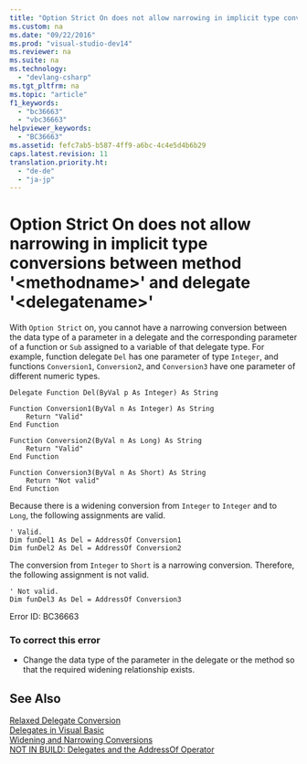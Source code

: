```yaml
---
title: "Option Strict On does not allow narrowing in implicit type conversions between method &#39;&lt;methodname&gt;&#39; and delegate &#39;&lt;delegatename&gt;&#39;"
ms.custom: na
ms.date: "09/22/2016"
ms.prod: "visual-studio-dev14"
ms.reviewer: na
ms.suite: na
ms.technology: 
  - "devlang-csharp"
ms.tgt_pltfrm: na
ms.topic: "article"
f1_keywords: 
  - "bc36663"
  - "vbc36663"
helpviewer_keywords: 
  - "BC36663"
ms.assetid: fefc7ab5-b587-4ff9-a6bc-4c4e5d4b6b29
caps.latest.revision: 11
translation.priority.ht: 
  - "de-de"
  - "ja-jp"
---
```

# Option Strict On does not allow narrowing in implicit type conversions between method &#39;&lt;methodname&gt;&#39; and delegate &#39;&lt;delegatename&gt;&#39;
With `Option Strict` on, you cannot have a narrowing conversion between the data type of a parameter in a delegate and the corresponding parameter of a function or `Sub` assigned to a variable of that delegate type. For example, function delegate `Del` has one parameter of type `Integer`, and functions `Conversion1`, `Conversion2`, and `Conversion3` have one parameter of different numeric types.  
  
```vb#  
Delegate Function Del(ByVal p As Integer) As String  
  
Function Conversion1(ByVal n As Integer) As String  
    Return "Valid"  
End Function  
  
Function Conversion2(ByVal n As Long) As String  
    Return "Valid"  
End Function  
  
Function Conversion3(ByVal n As Short) As String  
    Return "Not valid"  
End Function  
```  
  
 Because there is a widening conversion from `Integer` to `Integer` and to `Long`, the following assignments are valid.  
  
```vb#  
' Valid.  
Dim funDel1 As Del = AddressOf Conversion1  
Dim funDel2 As Del = AddressOf Conversion2  
```  
  
 The conversion from `Integer` to `Short` is a narrowing conversion. Therefore, the following assignment is not valid.  
  
```vb#  
' Not valid.  
Dim funDel3 As Del = AddressOf Conversion3  
```  
  
 Error ID: BC36663  
  
### To correct this error  
  
-   Change the data type of the parameter in the delegate or the method so that the required widening relationship exists.  
  
## See Also  
 [Relaxed Delegate Conversion](../vs140/relaxed-delegate-conversion--visual-basic-.md)   
 [Delegates in Visual Basic](../vs140/delegates--visual-basic-.md)   
 [Widening and Narrowing Conversions](../vs140/widening-and-narrowing-conversions--visual-basic-.md)   
 [NOT IN BUILD: Delegates and the AddressOf Operator](assetId:///7b2ed932-8598-4355-b2f7-5cedb23ee86f)